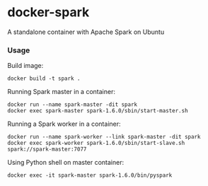 # docker-spark

A standalone container with Apache Spark on Ubuntu

### Usage

Build image:

    docker build -t spark .

Running Spark master in a container:

    docker run --name spark-master -dit spark
    docker exec spark-master spark-1.6.0/sbin/start-master.sh

Running a Spark worker in a container:

    docker run --name spark-worker --link spark-master -dit spark
    docker exec spark-worker spark-1.6.0/sbin/start-slave.sh spark://spark-master:7077

Using Python shell on master container:

    docker exec -it spark-master spark-1.6.0/bin/pyspark
